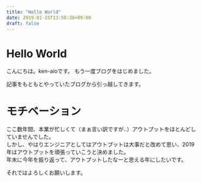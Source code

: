 ```yaml
---
title: "Hello World"
date: 2019-01-15T13:58:38+09:00
draft: false
---
```


# Hello World
こんにちは。ken-aioです。
もう一度ブログをはじめました。  

記事をもともとやっていたブログから引っ越してきます。  

# モチベーション
ここ数年間、本業が忙しくて（まぁ言い訳ですが‥）アウトプットをほとんどしていませんでした。  
しかし、やはりエンジニアとしてはアウトプットは大事だと改めて思い、2019年はアウトプットを頑張っていこうと決めました。  
年末に今年を振り返って、アウトプットしたなーと思える年にしたいです。  
  
それではよろしくお願いします。  

